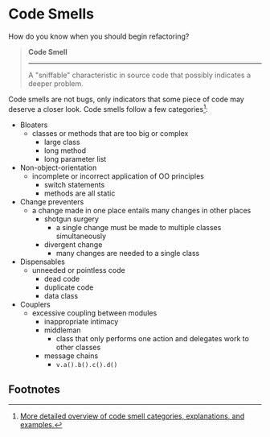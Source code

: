 # Code Smells

How do you know when you should begin refactoring?

> **Code Smell**
>
> ---
>
> A "sniffable" characteristic in source code that possibly indicates a deeper problem.

Code smells are not bugs, only indicators that some piece of code may deserve a closer look. Code smells follow a few categories[^further-reading]:
  - Bloaters
    - classes or methods that are too big or complex
      - large class
      - long method
      - long parameter list
  - Non-object-orientation
    - incomplete or incorrect application of OO principles
      - switch statements
      - methods are all static
  - Change preventers
    - a change made in one place entails many changes in other places
      - shotgun surgery
        - a single change must be made to multiple classes simultaneously
      - divergent change
        - many changes are needed to a single class
  - Dispensables
    - unneeded or pointless code
      - dead code
      - duplicate code
      - data class
  - Couplers
    - excessive coupling between modules
      - inappropriate intimacy
      - middleman
        - class that only performs one action and delegates work to other classes
      - message chains
        - `v.a().b().c().d()`

## Footnotes

[^further-reading]: [More detailed overview of code smell categories, explanations, and examples.](https://pragmaticways.com/31-code-smells-you-must-know/)